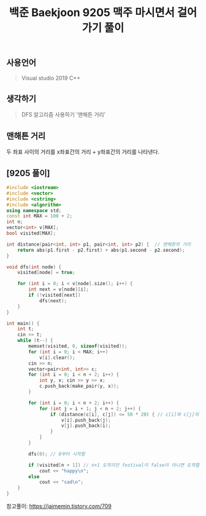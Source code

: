 ﻿---
title: "백준 Baekjoon 9205 맥주 마시면서 걸어가기 풀이"
categories: Algorithm
comments: true
---

## 사용언어
 > Visual studio 2019 C++ 

## 생각하기
  > DFS 알고리즘 사용하기
  > '맨해튼 거리'

## 맨해튼 거리
 두 좌표 사이의 거리를 x좌표간의 거리 + y좌표간의 거리를 나타낸다.

## [9205 풀이]

```c++
#include <iostream>
#include <vector>
#include <cstring>
#include <algorithm>
using namespace std;
const int MAX = 100 + 2;
int n;
vector<int> v[MAX];
bool visited[MAX];

int distance(pair<int, int> p1, pair<int, int> p2) {  // 맨해튼의 거리
	return abs(p1.first - p2.first) + abs(p1.second - p2.second);
}

void dfs(int node) {
	visited[node] = true;

	for (int i = 0; i < v[node].size(); i++) {
		int next = v[node][i];
		if (!visited[next])
			dfs(next);
	}
}

int main() {
	int t;
	cin >> t;
	while (t--) {
		memset(visited, 0, sizeof(visited));
		for (int i = 0; i < MAX; i++)
			v[i].clear();
		cin >> n;
		vector<pair<int, int>> c;
		for (int i = 0; i < n + 2; i++) {
			int y, x; cin >> y >> x;
			c.push_back(make_pair(y, x));
		}

		for (int i = 0; i < n + 2; i++) {
			for (int j = i + 1; j < n + 2; j++) {
				if (distance(c[i], c[j]) <= 50 * 20) { // c[i]와 c[j]의 차이가 50m * 20병이하라면
					v[i].push_back(j);
					v[j].push_back(i);
				}
			}
		}

		dfs(0); // 0부터 시작함

		if (visited[n + 1]) // n+1 도착지인 festival이 false이 아니면 도착할수 있음
			cout << "happy\n";
		else
			cout << "sad\n";
	}
}
```

참고풀이: <https://jaimemin.tistory.com/709>